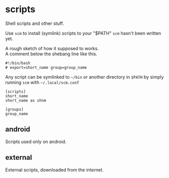 # scripts  

Shell scripts and other stuff.  

Use `scm` to install (symlink) scripts to your "$PATH" 
`scm` hasn't been written yet.  

A rough sketch of how it supposed to works.  
A comment below the shebang line like this.  
```
#!/bin/bash
# export=short_name group=group_name
```

Any script can be symlinked to `~/bin` or another directory in `$PATH` by simply running `scm` with `~/.local/scm.conf`

```
[scripts]
short_name
short_name as shnm

[groups]
group_name
```

## android  
Scripts used only on android. 

## external  
External scripts, downloaded from the internet.

